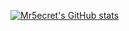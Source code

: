[![Mr5ecret's GitHub stats](https://github-readme-stats.vercel.app/api?username=Mr5ecret&count_private=true&show_icons=true&text_color=FFFFFF&border_color=00d575&bg_color=2e2e2e&icon_color=00d575&title_color=00d575&border_radius=6)](https://github.com/Mr5ecret)
